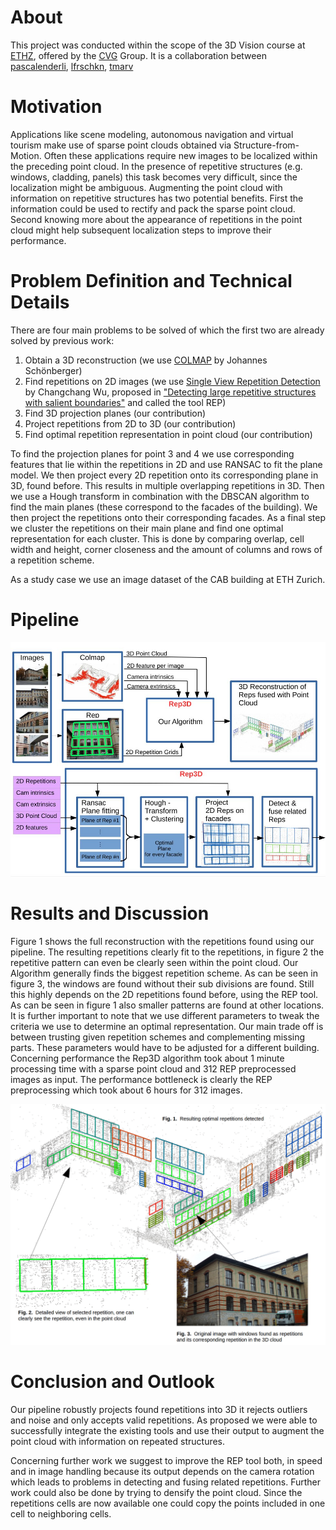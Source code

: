 # About
This project was conducted within the scope of the 3D Vision course at [ETHZ](http://www.ethz.ch), offered by the [CVG](http://www.cvg.ethz.ch/) Group.
It is a collaboration between [pascalenderli](https://github.com/pascalenderli), [lfrschkn](https://github.com/lfrschkn), [tmarv](https://github.com/tmarv)

# Motivation
Applications like scene modeling, autonomous navigation and virtual tourism make use of sparse point clouds obtained via Structure-from-Motion. Often these applications require new images to be localized within the preceding point cloud. In the presence of repetitive structures (e.g. windows, cladding, panels) this task becomes very difficult, since the localization might be ambiguous. Augmenting the point cloud with information on repetitive structures has two potential benefits. First the information could be used to rectify and pack the sparse point cloud. Second knowing more about the appearance of repetitions in the point cloud might help subsequent localization steps to improve their performance.

# Problem Definition and Technical Details

There are four main problems to be solved of which the first two are already solved by previous work: 

1. Obtain a 3D reconstruction (we use [COLMAP](https://colmap.github.io/) by Johannes Schönberger)
2. Find repetitions on 2D images (we use [Single View Repetition Detection](http://ccwu.me/code.html) by Changchang Wu, 
   proposed in ["Detecting large repetitive structures with salient boundaries"](https://link.springer.com/chapter/10.1007/978-3-642-15552-9_11) and called the tool REP)
3. Find 3D projection planes  (our contribution)
4. Project repetitions from 2D to 3D (our contribution)
5. Find optimal repetition representation in point cloud (our contribution)

To find the projection planes for point 3 and 4 we use corresponding features that lie within the repetitions in 2D and use RANSAC to fit the plane model. We then project every 2D repetition onto its corresponding plane in 3D, found before. This results in multiple overlapping repetitions in 3D. Then we use a Hough transform in combination with the DBSCAN algorithm to find the main planes (these correspond to the facades of the building). We then project the repetitions onto their corresponding facades. As a final step we cluster the repetitions on their main plane and find one optimal representation for each cluster. This is done by comparing overlap, cell width and height, corner closeness and the amount of columns and rows of a repetition scheme.

As a study case we use an image dataset of the CAB building at ETH Zurich.

# Pipeline

![Pipeline](pipeline_1.png)

# Results and Discussion

Figure 1 shows the full reconstruction with the repetitions found using our pipeline. The resulting repetitions clearly fit to the repetitions, in figure 2 the repetitive pattern can even be clearly seen within the point cloud. Our Algorithm generally finds the biggest repetition scheme. As can be seen in figure 3, the windows are found without their sub divisions are found. Still this highly depends on the 2D repetitions found before, using the REP tool. As can be seen in figure 1  also smaller patterns are found at other locations.
It is further important to note that we use different parameters to tweak the criteria we use to determine an optimal representation. Our main trade off is between trusting given repetition schemes and complementing missing parts. These parameters would have to be adjusted for a different building.
Concerning performance the Rep3D algorithm took about 1 minute processing time with a sparse point cloud and 312 REP preprocessed images as input. The performance bottleneck is clearly the REP preprocessing which took about 6 hours for 312 images.


![Results](results.png)

# Conclusion and Outlook

Our pipeline robustly projects found repetitions into 3D it rejects outliers and noise and only accepts valid repetitions. As proposed we were able to successfully integrate the existing tools and use their output to augment the point cloud with information on repeated structures.

Concerning further work we suggest to improve the REP tool both, in speed and in image handling because its output depends on the camera rotation which leads to problems in detecting and fusing related repetitions. 
Further work could also be done by trying to densify the point cloud. Since the repetitions cells are now available one could copy the points included in one cell to neighboring cells.


